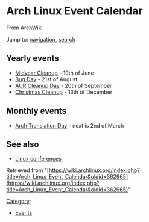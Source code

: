 # Arch Linux Event Calendar

From ArchWiki

Jump to: [navigation](#column-one), [search](#searchInput)

## Yearly events

*   [Midyear Cleanup](/index.php/Midyear_Cleanup "Midyear Cleanup") - 19th of June
*   [Bug Day](/index.php/Bug_Day "Bug Day") - 21st of August
*   [AUR Cleanup Day](/index.php/AUR_Cleanup_Day "AUR Cleanup Day") - 20th of September
*   [Christmas Cleanup](/index.php/Christmas_Cleanup "Christmas Cleanup") - 13th of December

## Monthly events

*   [Arch Translation Day](/index.php/Arch_Translation_Day "Arch Translation Day") - next is 2nd of March

## See also

*   [Linux conferences](/index.php/Linux_conferences "Linux conferences")

Retrieved from "[https://wiki.archlinux.org/index.php?title=Arch_Linux_Event_Calendar&oldid=362965](https://wiki.archlinux.org/index.php?title=Arch_Linux_Event_Calendar&oldid=362965)"

[Category](/index.php/Special:Categories "Special:Categories"):

*   [Events](/index.php/Category:Events "Category:Events")